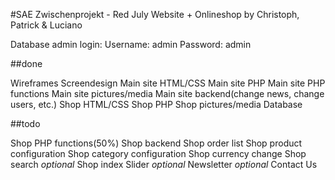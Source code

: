 ﻿#SAE Zwischenprojekt - Red July Website + Onlineshop
by Christoph, Patrick & Luciano

Database admin login:
Username: admin
Password: admin

##done

Wireframes
Screendesign
Main site HTML/CSS
Main site PHP
Main site PHP functions
Main site pictures/media
Main site backend(change news, change users, etc.)
Shop HTML/CSS
Shop PHP
Shop pictures/media
Database

##todo

Shop PHP functions(50%)
Shop backend
Shop order list
Shop product configuration
Shop category configuration
Shop currency change
Shop search
*optional* Shop index Slider
*optional* Newsletter
*optional* Contact Us

